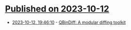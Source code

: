 # [Published on 2023-10-12](index.md)

* [2023-10-12, 19:46:10](https://lobste.rs/s/qpmtit/qbindiff_modular_diffing_toolkit) - [QBinDiff: A modular diffing toolkit](https://blog.quarkslab.com/qbindiff-a-modular-diffing-toolkit.html)
